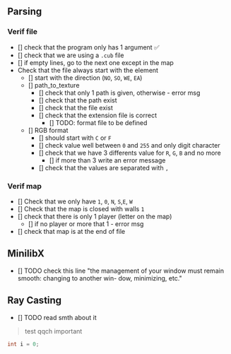 ## Parsing

### Verif file
- [] check that the program only has 1 argument ✅
- [] check that we are using a `.cub` file
- [] if empty lines, go to the next one except in the map
- Check that the file always start with the element
	- [] start with the direction (`NO`, `SO`, `WE`, `EA`)
	- [] path_to_texture
		- [] check that only 1 path is given, otherwise - error msg
		- [] check that the path exist
		- [] check that the file exist
		- [] check that the extension file is correct
			- [] TODO: format file to be defined
	- [] RGB format
		- [] should start with `C` or `F`
		- [] check value well between `0` and `255` and only digit character
		- [] check that we have 3 differents value for `R`, `G`, `B` and no more
			- [] if more than 3 write an error message
		- [] check that the values are separated with `,`		
		
	
### Verif map

- [] Check that we only have `1`, `0`, `N`, `S`,`E`, `W`
- [] Check that the map is closed with walls `1`
- [] check that there is only 1 player (letter on the map)
	- [] if no player or more that 1 - error msg
- [] check that map is at the end of file


## MinilibX

- [] TODO check this line "the management of your window must remain smooth: changing to another win-
dow, minimizing, etc."

## Ray Casting

- [] TODO read smth about it


> test qqch important

```C
int	i = 0;
```
